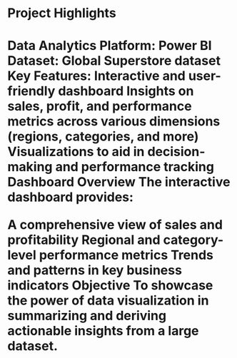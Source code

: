 <h1>Project Highlights<h1>
Data Analytics Platform: Power BI<br>
Dataset: Global Superstore dataset
Key Features:
Interactive and user-friendly dashboard
Insights on sales, profit, and performance metrics across various dimensions (regions, categories, and more)
Visualizations to aid in decision-making and performance tracking
Dashboard Overview
The interactive dashboard provides:

A comprehensive view of sales and profitability
Regional and category-level performance metrics
Trends and patterns in key business indicators
Objective
To showcase the power of data visualization in summarizing and deriving actionable insights from a large dataset.

